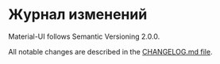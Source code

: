 # Журнал изменений

<p class="description">Material-UI follows Semantic Versioning 2.0.0.</p>

All notable changes are described in the [CHANGELOG.md file](https://github.com/mui-org/material-ui/blob/next/CHANGELOG.md).
